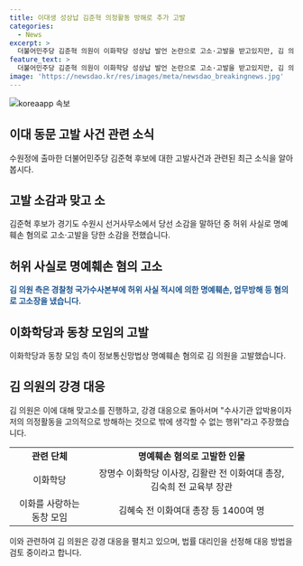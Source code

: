 ```yaml
---
title: 이대생 성상납 김준혁 의정활동 방해로 추가 고발
categories:
  - News
excerpt: >
  더불어민주당 김준혁 의원이 이화학당 성상납 발언 논란으로 고소·고발을 받고있지만, 김 의원 측도 업무방해·명예훼손 혐의로 맞고소했다. 이화학당 측은 명예훼손 혐의로 김 의원을 경기남부경찰청에 고소하고, 이화여대 동창 모임도 명예훼손 혐의로 고발했다. 김 의원은 고발에 대해 강경 대응하며 정치적 의도로 해석하고 있다. 이화학당은 허위 사실에 기초한 발언으로 명예훼손을 당했다며 항의하고 있다.
feature_text: >
  더불어민주당 김준혁 의원이 이화학당 성상납 발언 논란으로 고소·고발을 받고있지만, 김 의원 측도 업무방해·명예훼손 혐의로 맞고소했다. 이화학당 측은 명예훼손 혐의로 김 의원을 경기남부경찰청에 고소하고, 이화여대 동창 모임도 명예훼손 혐의로 고발했다. 김 의원은 고발에 대해 강경 대응하며 정치적 의도로 해석하고 있다. 이화학당은 허위 사실에 기초한 발언으로 명예훼손을 당했다며 항의하고 있다.
image: 'https://newsdao.kr/res/images/meta/newsdao_breakingnews.jpg'
---
```


<p><img src="https://newsdao.kr/res/images/meta/newsdao_breakingnews.jpg" alt="koreaapp 속보" /></p>

<h2 data-ke-size="size26">이대 동문 고발 사건 관련 소식</h2>

<p data-ke-size="size16">수원정에 출마한 더불어민주당 김준혁 후보에 대한 고발사건과 관련된 최근 소식을 알아봅시다.</p>

<h2>고발 소감과 맞고 소</h2>

<p data-ke-size="size16">김준혁 후보가 경기도 수원시 선거사무소에서 당선 소감을 말하던 중 허위 사실로 명예훼손 혐의로 고소·고발을 당한 소감을 전했습니다.</p>

<h2>허위 사실로 명예훼손 혐의 고소</h2>

<p data-ke-size="size16"><b><span style="color: #1a5490;">김 의원 측은 경찰청 국가수사본부에 허위 사실 적시에 의한 명예훼손, 업무방해 등 혐의로 고소장을 냈습니다.</span></b></p>

<h2>이화학당과 동창 모임의 고발</h2>

<p data-ke-size="size16">이화학당과 동창 모임 측이 정보통신망법상 명예훼손 혐의로 김 의원을 고발했습니다.</p>

<h2>김 의원의 강경 대응</h2>

<p data-ke-size="size16">김 의원은 이에 대해 맞고소를 진행하고, 강경 대응으로 돌아서며 "수사기관 압박용이자 저의 의정활동을 고의적으로 방해하는 것으로 밖에 생각할 수 없는 행위"라고 주장했습니다.</p>

<table>
    <tbody>
        <tr>
            <td style="text-align: center; height: 17px;"><b>관련 단체</b></td>
            <td style="text-align: center; height: 17px;"><b>명예훼손 혐의로 고발한 인물</b></td>
        </tr>
        <tr>
            <td style="text-align: center; height: 17px;">이화학당</td>
            <td style="text-align: center; height: 17px;">장명수 이화학당 이사장, 김활란 전 이화여대 총장, 김숙희 전 교육부 장관</td>
        </tr>
        <tr>
            <td style="text-align: center; height: 17px;">이화를 사랑하는 동창 모임</td>
            <td style="text-align: center; height: 17px;">김혜숙 전 이화여대 총장 등 1400여 명</td>
        </tr>
    </tbody>
</table>

<p data-ke-size="size16">이와 관련하여 김 의원은 강경 대응을 펼치고 있으며, 법률 대리인을 선정해 대응 방법을 검토 중이라고 합니다.</p>

